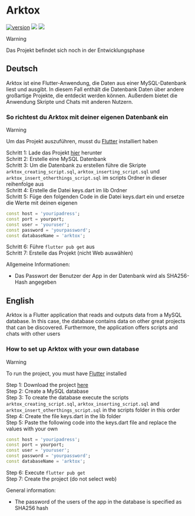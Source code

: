 # Arktox

[![version](https://img.shields.io/badge/version-0.1.0-blue)](https://github.com/OptixWolf/Arktox/releases/latest)
[![](https://img.shields.io/github/downloads/OptixWolf/Arktox/total)](https://github.com/OptixWolf/Arktox/releases/latest)
[![](https://img.shields.io/discord/1107109693165416588?logo=discord)](https://discord.com/invite/KW7GWQfKaj)

> [!WARNING]
> Das Projekt befindet sich noch in der Entwicklungsphase

## Deutsch
Arktox ist eine Flutter-Anwendung, die Daten aus einer MySQL-Datenbank liest und ausgibt.
In diesem Fall enthält die Datenbank Daten über andere großartige Projekte, die entdeckt werden können.
Außerdem bietet die Anwendung Skripte und Chats mit anderen Nutzern.

### So richtest du Arktox mit deiner eigenen Datenbank ein

> [!WARNING]
> Um das Projekt auszuführen, musst du [Flutter](https://docs.flutter.dev/get-started/install) installiert haben

Schritt 1: Lade das Projekt [hier](https://github.com/OptixWolf/Arktox/archive/refs/heads/main.zip) herunter  
Schritt 2: Erstelle eine MySQL Datenbank  
Schritt 3: Um die Datenbank zu erstellen führe die Skripte `arktox_creating_script.sql`, `arktox_inserting_script.sql` und `arktox_insert_otherthings_script.sql` im scripts Ordner in dieser reihenfolge aus  
Schritt 4: Erstelle die Datei keys.dart im lib Ordner  
Schritt 5: Füge den folgenden Code in die Datei keys.dart ein und ersetze die Werte mit deinen eigenen
```dart
const host = 'youripadress';
const port = yourport;
const user = 'youruser';
const password = 'yourpassword';
const databaseName = 'arktox';
```
Schritt 6: Führe `flutter pub get` aus  
Schritt 7: Erstelle das Projekt (nicht Web auswählen)

Allgemeine Informationen:
- Das Passwort der Benutzer der App in der Datenbank wird als SHA256-Hash angegeben

## English
Arktox is a Flutter application that reads and outputs data from a MySQL database.
In this case, the database contains data on other great projects that can be discovered.
Furthermore, the application offers scripts and chats with other users

### How to set up Arktox with your own database

> [!WARNING]
> To run the project, you must have [Flutter](https://docs.flutter.dev/get-started/install) installed

Step 1: Download the project [here](https://github.com/OptixWolf/Arktox/archive/refs/heads/main.zip)  
Step 2: Create a MySQL database  
Step 3: To create the database execute the scripts `arktox_creating_script.sql`, `arktox_inserting_script.sql` and `arktox_insert_otherthings_script.sql` in the scripts folder in this order  
Step 4: Create the file keys.dart in the lib folder  
Step 5: Paste the following code into the keys.dart file and replace the values with your own
```dart
const host = 'youripadress';
const port = yourport;
const user = 'youruser';
const password = 'yourpassword';
const databaseName = 'arktox';
```
Step 6: Execute `flutter pub get`  
Step 7: Create the project (do not select web)

General information:
- The password of the users of the app in the database is specified as SHA256 hash
